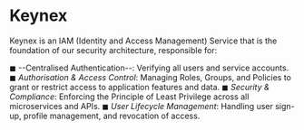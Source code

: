# Keynex
Keynex is an IAM (Identity and Access Management) Service that is the foundation of our security architecture, responsible for:

◼ --Centralised Authentication--: Verifying all users and service accounts.
◼ *Authorisation & Access Control*: Managing Roles, Groups, and Policies to grant or restrict access to application features and data.
◼ *Security & Compliance*: Enforcing the Principle of Least Privilege across all microservices and APIs.
◼ *User Lifecycle Management*: Handling user sign-up, profile management, and revocation of access.

